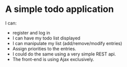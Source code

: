 # A simple todo application

I can:
* register and log in
* I can have my todo list displayed
* I can manipulate my list (add/remove/modify entries)
* Assign priorities to the entries.
* I could do the same using a very simple REST api.
* The front-end is using Ajax exclusively.
